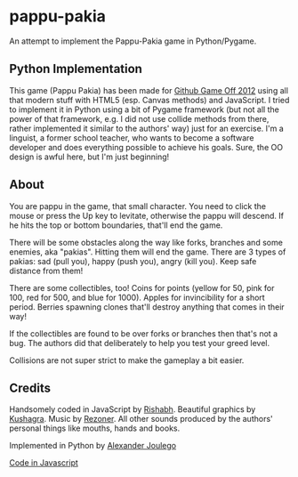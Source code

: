# pappu-pakia


An attempt to implement the Pappu-Pakia game in Python/Pygame.

## Python Implementation
This game (Pappu Pakia) has been made for [Github Game Off 2012](https://github.com/blog/1303-github-game-off) using all that modern stuff with HTML5 (esp. Canvas methods) and JavaScript. I tried to implement it
in Python using a bit of Pygame framework (but not all the power of that framework, e.g. I did not use
collide methods from there, rather implemented it similar to the authors' way) just for an exercise. 
I'm a linguist, a former school teacher, who wants to become a software developer and does everything possible to achieve his goals. Sure, the OO design is awful here, but I'm just beginning!

## About
You are pappu in the game, that small character. You need to click the mouse or press the Up key
to levitate, otherwise the pappu will descend. If he hits the top or bottom boundaries,
that'll end the game.

There will be some obstacles along the way like forks, branches and some enemies, aka "pakias".
Hitting them will end the game. There are 3 types of pakias: sad (pull you),
happy (push you), angry (kill you).
Keep safe distance from them!

There are some collectibles, too! Coins for points (yellow for 50, pink for 100, red for 500, and blue for 1000).
Apples for invincibility for a short period.
Berries spawning clones that'll destroy anything that comes in their way!

If the collectibles are found to be over forks or branches
then that's not a bug. The authors did that deliberately to help you
test your greed level.

Collisions are not super strict to make the gameplay a bit easier.

## Credits
Handsomely coded in JavaScript by [Rishabh](http://twitter.com/_rishabhp).
Beautiful graphics by [Kushagra](http://twitter.com/solitarydesigns).
Music by [Rezoner](http://rezoner.net). All other sounds produced by the authors' personal things
like mouths, hands and books.

Implemented in Python by [Alexander Joulego](http://twitter.com/alex_joulgo)

[Code in Javascript](http://github.com/mind-it/game-off-2012)


